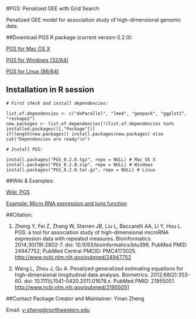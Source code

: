 #PGS: Penalized GEE with Grid Search

Penalized GEE model for association study of high-dimensional genomic data. 

##Download PGS R package (current version 0.2.0):

[PGS for Mac OS X](https://github.com/YinanZheng/PGS/releases/download/PGS_0.2.0/PGS_0.2.0.tgz)

[PGS for Windows (32/64)](https://github.com/YinanZheng/PGS/releases/download/PGS_0.2.0/PGS_0.2.0.zip)

[PGS for Linux (86/64)](https://github.com/YinanZheng/PGS/releases/download/PGS_0.2.0/PGS_0.2.0.tar.gz)

## Installation in R session

_`# First check and install dependencies:`_

    list.of.dependencies <- c("doParallel", "lme4", "geepack", "ggplot2", "reshape2")
    new.packages <- list.of.dependencies[!(list.of.dependencies %in% installed.packages()[,"Package"])]
    if(length(new.packages)) install.packages(new.packages) else cat("Dependencies are ready!\n")
    
_`# Install PGS:`_

    install.packages("PGS_0.2.0.tgz", repo = NULL) # Mac OS X
    install.packages("PGS_0.2.0.zip", repo = NULL) # Windows
    install.packages("PGS_0.2.0.tar.gz", repo = NULL) # Linux

##Wiki & Examples:

[Wiki: PGS](https://github.com/YinanZheng/PGS/wiki)

[Example: Micro RNA expression and lung function](https://github.com/YinanZheng/PGS/wiki/Example:-miRNA-expression-and-lung-function)

##Citation:
1.	Zheng Y, Fei Z, Zhang W, Starren JB, Liu L, Baccarelli AA, Li Y, Hou L. PGS: a tool for association study of high-dimensional microRNA expression data with repeated measures. Bioinformatics. 2014;30(19):2802-7. doi: 10.1093/bioinformatics/btu396. PubMed PMID: 24947752; PubMed Central PMCID: PMC4173025. http://www.ncbi.nlm.nih.gov/pubmed/24947752

2.	Wang L, Zhou J, Qu A. Penalized generalized estimating equations for high-dimensional longitudinal data analysis. Biometrics. 2012;68(2):353-60. doi: 10.1111/j.1541-0420.2011.01678.x. PubMed PMID: 21955051. http://www.ncbi.nlm.nih.gov/pubmed/21955051

##Contact Package Creator and Maintainer:
Yinan Zheng 

Email: y-zheng@northwestern.edu
